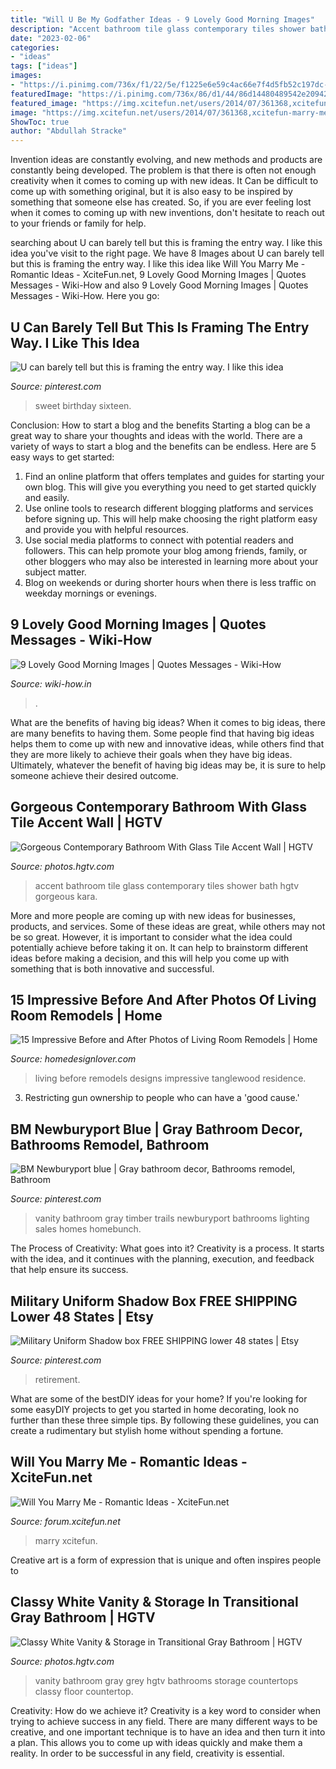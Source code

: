 ```yaml
---
title: "Will U Be My Godfather Ideas - 9 Lovely Good Morning Images"
description: "Accent bathroom tile glass contemporary tiles shower bath hgtv gorgeous kara"
date: "2023-02-06"
categories:
- "ideas"
tags: ["ideas"]
images:
- "https://i.pinimg.com/736x/f1/22/5e/f1225e6e59c4ac66e7f4d5fb52c197dc--sweet-sixteen.jpg"
featuredImage: "https://i.pinimg.com/736x/86/d1/44/86d14480489542e20942ea7563cb5565.jpg"
featured_image: "https://img.xcitefun.net/users/2014/07/361368,xcitefun-marry-me-idea-7.jpg"
image: "https://img.xcitefun.net/users/2014/07/361368,xcitefun-marry-me-idea-7.jpg"
ShowToc: true
author: "Abdullah Stracke"
---
```



Invention ideas are constantly evolving, and new methods and products are constantly being developed. The problem is that there is often not enough creativity when it comes to coming up with new ideas. It Can be difficult to come up with something original, but it is also easy to be inspired by something that someone else has created. So, if you are ever feeling lost when it comes to coming up with new inventions, don't hesitate to reach out to your friends or family for help.

	

		
searching about U can barely tell but this is framing the entry way. I like this idea you've visit to the right page. We have 8 Images about U can barely tell but this is framing the entry way. I like this idea like Will You Marry Me - Romantic Ideas - XciteFun.net, 9 Lovely Good Morning Images | Quotes Messages - Wiki-How and also 9 Lovely Good Morning Images | Quotes Messages - Wiki-How. Here you go:
		
    
## U Can Barely Tell But This Is Framing The Entry Way. I Like This Idea

<img loading=lazy src="https://i.pinimg.com/736x/f1/22/5e/f1225e6e59c4ac66e7f4d5fb52c197dc--sweet-sixteen.jpg" onerror="this.onerror=null;this.src='https://tse2.mm.bing.net/th?id=OIP.FUUtY6esJKqJDsA75DKgtwAAAA&amp;pid=15.1';" alt="U can barely tell but this is framing the entry way. I like this idea">

_Source: pinterest.com_

>sweet birthday sixteen. 

	

Conclusion: How to start a blog and the benefits
Starting a blog can be a great way to share your thoughts and ideas with the world. There are a variety of ways to start a blog and the benefits can be endless. Here are 5 easy ways to get started:
1. Find an online platform that offers templates and guides for starting your own blog. This will give you everything you need to get started quickly and easily.
2. Use online tools to research different blogging platforms and services before signing up. This will help make choosing the right platform easy and provide you with helpful resources.
3. Use social media platforms to connect with potential readers and followers. This can help promote your blog among friends, family, or other bloggers who may also be interested in learning more about your subject matter.
4. Blog on weekends or during shorter hours when there is less traffic on weekday mornings or evenings.

    
## 9 Lovely Good Morning Images | Quotes Messages - Wiki-How

<img loading=lazy src="https://www.wiki-how.in/wp-content/uploads/2015/09/07-good-morning-quotes-for-her.jpg" onerror="this.onerror=null;this.src='https://tse1.mm.bing.net/th?id=OIP.GnszZdR8xVETiOK0HpJUCAHaFj&amp;pid=15.1';" alt="9 Lovely Good Morning Images | Quotes Messages - Wiki-How">

_Source: wiki-how.in_

>. 

	

What are the benefits of having big ideas?
When it comes to big ideas, there are many benefits to having them. Some people find that having big ideas helps them to come up with new and innovative ideas, while others find that they are more likely to achieve their goals when they have big ideas. Ultimately, whatever the benefit of having big ideas may be, it is sure to help someone achieve their desired outcome.

    
## Gorgeous Contemporary Bathroom With Glass Tile Accent Wall | HGTV

<img loading=lazy src="https://hgtvhome.sndimg.com/content/dam/images/hgtv/fullset/2015/6/16/0/Kara-OConnor_Luxe-Bath-Renovation_2.jpg.rend.hgtvcom.616.924.suffix/1434471574054.jpeg" onerror="this.onerror=null;this.src='https://tse2.mm.bing.net/th?id=OIP.04Z3s6NUzuSdVCbNdYnrzAHaLH&amp;pid=15.1';" alt="Gorgeous Contemporary Bathroom With Glass Tile Accent Wall | HGTV">

_Source: photos.hgtv.com_

>accent bathroom tile glass contemporary tiles shower bath hgtv gorgeous kara. 

	

More and more people are coming up with new ideas for businesses, products, and services. Some of these ideas are great, while others may not be so great. However, it is important to consider what the idea could potentially achieve before taking it on. It can help to brainstorm different ideas before making a decision, and this will help you come up with something that is both innovative and successful.

    
## 15 Impressive Before And After Photos Of Living Room Remodels | Home

<img loading=lazy src="https://homedesignlover.com/wp-content/uploads/2014/06/8-tumble.jpg" onerror="this.onerror=null;this.src='https://tse1.mm.bing.net/th?id=OIP.IqxqWhZOtC78isYi5YaZHAHaJ4&amp;pid=15.1';" alt="15 Impressive Before and After Photos of Living Room Remodels | Home">

_Source: homedesignlover.com_

>living before remodels designs impressive tanglewood residence. 

	

3. Restricting gun ownership to people who can have a 'good cause.'

    
## BM Newburyport Blue | Gray Bathroom Decor, Bathrooms Remodel, Bathroom

<img loading=lazy src="https://i.pinimg.com/736x/c5/70/e3/c570e30d0bda6c8fca9a653024c73584.jpg" onerror="this.onerror=null;this.src='https://tse3.mm.bing.net/th?id=OIP.e-qS4nPmvSPX9jD_1P2ZIQHaLH&amp;pid=15.1';" alt="BM Newburyport blue | Gray bathroom decor, Bathrooms remodel, Bathroom">

_Source: pinterest.com_

>vanity bathroom gray timber trails newburyport bathrooms lighting sales homes homebunch. 

	

The Process of Creativity: What goes into it?
Creativity is a process. It starts with the idea, and it continues with the planning, execution, and feedback that help ensure its success.

    
## Military Uniform Shadow Box FREE SHIPPING Lower 48 States | Etsy

<img loading=lazy src="https://i.pinimg.com/736x/86/d1/44/86d14480489542e20942ea7563cb5565.jpg" onerror="this.onerror=null;this.src='https://tse2.mm.bing.net/th?id=OIP.9B92R6CDsQBh-ZoOaLMMOgHaJ3&amp;pid=15.1';" alt="Military Uniform Shadow box FREE SHIPPING lower 48 states | Etsy">

_Source: pinterest.com_

>retirement. 

	

What are some of the bestDIY ideas for your home?
If you're looking for some easyDIY projects to get you started in home decorating, look no further than these three simple tips. By following these guidelines, you can create a rudimentary but stylish home without spending a fortune.

    
## Will You Marry Me - Romantic Ideas - XciteFun.net

<img loading=lazy src="https://img.xcitefun.net/users/2014/07/361368,xcitefun-marry-me-idea-7.jpg" onerror="this.onerror=null;this.src='https://tse4.mm.bing.net/th?id=OIP.j-qJFIprCgZVh38BYuBK4AHaHa&amp;pid=15.1';" alt="Will You Marry Me - Romantic Ideas - XciteFun.net">

_Source: forum.xcitefun.net_

>marry xcitefun. 

	

Creative art is a form of expression that is unique and often inspires people to

    
## Classy White Vanity &amp; Storage In Transitional Gray Bathroom | HGTV

<img loading=lazy src="https://hgtvhome.sndimg.com/content/dam/images/hgtv/fullset/2015/2/5/0/Centaur-Interiors_Streeterville_Bath-Vanity.jpg.rend.hgtvcom.616.924.suffix/1423160139053.jpeg" onerror="this.onerror=null;this.src='https://tse4.mm.bing.net/th?id=OIP.hgkEdR4isY_hAzImEd6d3gHaLH&amp;pid=15.1';" alt="Classy White Vanity &amp; Storage in Transitional Gray Bathroom | HGTV">

_Source: photos.hgtv.com_

>vanity bathroom gray grey hgtv bathrooms storage countertops classy floor countertop. 

	

Creativity: How do we achieve it?
Creativity is a key word to consider when trying to achieve success in any field. There are many different ways to be creative, and one important technique is to have an idea and then turn it into a plan. This allows you to come up with ideas quickly and make them a reality. In order to be successful in any field, creativity is essential.

